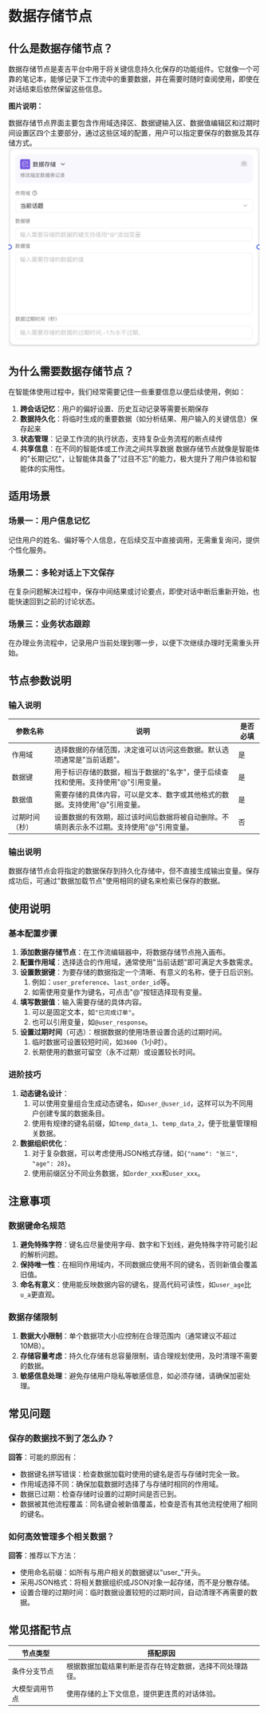 # 数据存储节点
## 什么是数据存储节点？
数据存储节点是麦吉平台中用于将关键信息持久化保存的功能组件。它就像一个可靠的笔记本，能够记录下工作流中的重要数据，并在需要时随时查阅使用，即使在对话结束后依然保留这些信息。

**图片说明：**

数据存储节点界面主要包含作用域选择区、数据键输入区、数据值编辑区和过期时间设置区四个主要部分，通过这些区域的配置，用户可以指定要保存的数据及其存储方式。
![数据存储节点](/static/img/Data-storage.png)

## 为什么需要数据存储节点？
在智能体使用过程中，我们经常需要记住一些重要信息以便后续使用，例如：
1. **跨会话记忆**：用户的偏好设置、历史互动记录等需要长期保存
2. **数据持久化**：将临时生成的重要数据（如分析结果、用户输入的关键信息）保存起来
3. **状态管理**：记录工作流的执行状态，支持复杂业务流程的断点续传
4. **共享信息**：在不同的智能体或工作流之间共享数据
数据存储节点就像是智能体的"长期记忆"，让智能体具备了"过目不忘"的能力，极大提升了用户体验和智能体的实用性。
## 适用场景
### 场景一：用户信息记忆
记住用户的姓名、偏好等个人信息，在后续交互中直接调用，无需重复询问，提供个性化服务。
### 场景二：多轮对话上下文保存
在复杂问题解决过程中，保存中间结果或讨论要点，即使对话中断后重新开始，也能快速回到之前的讨论状态。
### 场景三：业务状态跟踪
在办理业务流程中，记录用户当前处理到哪一步，以便下次继续办理时无需重头开始。
## 节点参数说明
### 输入说明
|参数名称|说明|是否必填|
|---|---|---|
|作用域|选择数据的存储范围，决定谁可以访问这些数据。默认选项通常是"当前话题"。|是|
|数据键|用于标识存储的数据，相当于数据的"名字"，便于后续查找和使用。支持使用"@"引用变量。|是|
|数据值|需要存储的具体内容，可以是文本、数字或其他格式的数据。支持使用"@"引用变量。|是|
|过期时间（秒）|设置数据的有效期，超过该时间后数据将被自动删除。不填则表示永不过期。支持使用"@"引用变量。|否|

### 输出说明
数据存储节点会将指定的数据保存到持久化存储中，但不直接生成输出变量。保存成功后，可通过"数据加载节点"使用相同的键名来检索已保存的数据。
## 使用说明
### 基本配置步骤
1. **添加数据存储节点**：在工作流编辑器中，将数据存储节点拖入画布。
2. **配置作用域**：选择适合的作用域，通常使用"当前话题"即可满足大多数需求。
3. **设置数据键**：为要存储的数据指定一个清晰、有意义的名称，便于日后识别。
    1. 例如：`user_preference`、`last_order_id`等。
    2. 如需使用变量作为键名，可点击"@"按钮选择现有变量。
4. **填写数据值**：输入需要存储的具体内容。
    1. 可以是固定文本，如`"已完成订单"`。
    2. 也可以引用变量，如`@user_response`。
5. **设置过期时间**（可选）：根据数据的使用场景设置合适的过期时间。
    1. 临时数据可设置较短时间，如`3600`（1小时）。
    2. 长期使用的数据可留空（永不过期）或设置较长时间。
### 进阶技巧
1. **动态键名设计**：
    1. 可以使用变量组合生成动态键名，如`user_@user_id`，这样可以为不同用户创建专属的数据条目。
    2. 使用有规律的键名前缀，如`temp_data_1`、`temp_data_2`，便于批量管理相关数据。
2. **数据组织优化**：
    1. 对于复杂数据，可以考虑使用JSON格式存储，如`{"name": "张三", "age": 28}`。
    2. 使用前缀区分不同业务数据，如`order_xxx`和`user_xxx`。
## 注意事项
### 数据键命名规范
1. **避免特殊字符**：键名应尽量使用字母、数字和下划线，避免特殊字符可能引起的解析问题。
2. **保持唯一性**：在相同作用域内，不同数据应使用不同的键名，否则新值会覆盖旧值。
3. **命名有意义**：使用能反映数据内容的键名，提高代码可读性，如`user_age`比`u_a`更直观。
### 数据存储限制
1. **数据大小限制**：单个数据项大小应控制在合理范围内（通常建议不超过10MB）。
2. **存储容量考虑**：持久化存储有总容量限制，请合理规划使用，及时清理不需要的数据。
3. **敏感信息处理**：避免存储用户隐私等敏感信息，如必须存储，请确保加密处理。
## 常见问题
### 保存的数据找不到了怎么办？
**回答**：可能的原因有：
- 数据键名拼写错误：检查数据加载时使用的键名是否与存储时完全一致。
- 作用域选择不同：确保加载数据时选择了与存储时相同的作用域。
- 数据已过期：检查存储时设置的过期时间是否已到。
- 数据被其他流程覆盖：同名键会被新值覆盖，检查是否有其他流程使用了相同的键名。
### 如何高效管理多个相关数据？
**回答**：推荐以下方法：
- 使用命名前缀：如所有与用户相关的数据键以"user_"开头。
- 采用JSON格式：将相关数据组织成JSON对象一起存储，而不是分散存储。
- 设置合理的过期时间：临时数据设置较短的过期时间，自动清理不再需要的数据。
## 常见搭配节点
|**节点类型**|**搭配原因**|
|---|---|
|条件分支节点|根据数据加载结果判断是否存在特定数据，选择不同处理路径。|
|大模型调用节点|使用存储的上下文信息，提供更连贯的对话体验。|